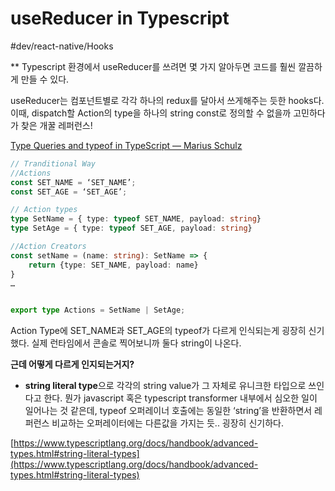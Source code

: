 # useReducer in Typescript
#dev/react-native/Hooks

** Typescript 환경에서 useReducer를 쓰려면 몇 가지 알아두면 코드를 훨씬 깔끔하게  만들 수 있다. 

useReducer는 컴포넌트별로 각각 하나의 redux를 달아서 쓰게해주는 듯한 hooks다. 이때, dispatch할 Action의 type을 하나의 string const로 정의할 수 없을까 고민하다가 찾은 개꿀 레퍼런스! 

[Type Queries and typeof in TypeScript — Marius Schulz](https://mariusschulz.com/blog/type-queries-and-typeof-in-typescript)

```typescript
// Tranditional Way
//Actions
const SET_NAME = ‘SET_NAME’;
const SET_AGE = ‘SET_AGE’;

// Action types
type SetName = { type: typeof SET_NAME, payload: string}
type SetAge = { type: typeof SET_AGE, payload: string}

//Action Creators
const setName = (name: string): SetName => {
	return {type: SET_NAME, payload: name}
}
…


export type Actions = SetName | SetAge;
```

Action Type에 SET_NAME과 SET_AGE의 typeof가 다르게 인식되는게 굉장히 신기했다.  실제 런타임에서 콘솔로 찍어보니까 둘다 string이 나온다. 

 **근데 어떻게 다르게 인지되는거지?** 
- **string literal type**으로 각각의 string value가 그 자체로 유니크한 타입으로 쓰인다고 한다. 
뭔가 javascript 혹은 typescript transformer 내부에서 심오한 일이 일어나는 것 같은데, typeof 오퍼레이너 호출에는 동일한 ‘string’을 반환하면서 레퍼런스 비교하는 오퍼레이터에는 다른값을 가지는 듯.. 굉장히 신기하다. 

 [https://www.typescriptlang.org/docs/handbook/advanced-types.html#string-literal-types](https://www.typescriptlang.org/docs/handbook/advanced-types.html#string-literal-types) 


